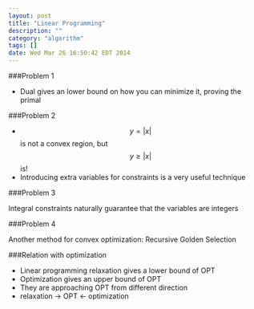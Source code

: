 ```yaml
---
layout: post
title: "Linear Programming"
description: ""
category: "algorithm"
tags: []
date: Wed Mar 26 16:50:42 EDT 2014
---
```


###Problem 1

- Dual gives an lower bound on how you can minimize it, proving the primal

###Problem 2

- $$y=\lvert x\rvert$$ is not a convex region, but $$y\geq\lvert x\rvert$$ is!
- Introducing extra variables for constraints is a very useful technique

###Problem 3

Integral constraints naturally guarantee that the variables are integers

###Problem 4

Another method for convex optimization: Recursive Golden Selection

###Relation with optimization

- Linear programming relaxation gives a lower bound of OPT
- Optimization gives an upper bound of OPT
- They are approaching OPT from different direction
- relaxation -> OPT <- optimization
